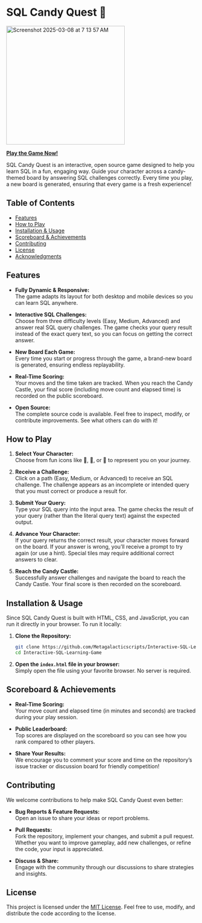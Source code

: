 # SQL Candy Quest 🍭

<img width="314" alt="Screenshot 2025-03-08 at 7 13 57 AM" src="https://github.com/user-attachments/assets/bcbaea10-ffcf-45b8-9579-84df302a0dd1" />

[**Play the Game Now!**](https://metagalacticscripts.github.io/Interactive-SQL-Learning-Game/)

SQL Candy Quest is an interactive, open source game designed to help you learn SQL in a fun, engaging way. Guide your character across a candy-themed board by answering SQL challenges correctly. Every time you play, a new board is generated, ensuring that every game is a fresh experience!

## Table of Contents

- [Features](#features)
- [How to Play](#how-to-play)
- [Installation & Usage](#installation--usage)
- [Scoreboard & Achievements](#scoreboard--achievements)
- [Contributing](#contributing)
- [License](#license)
- [Acknowledgments](#acknowledgments)

## Features

- **Fully Dynamic & Responsive:**  
  The game adapts its layout for both desktop and mobile devices so you can learn SQL anywhere.

- **Interactive SQL Challenges:**  
  Choose from three difficulty levels (Easy, Medium, Advanced) and answer real SQL query challenges. The game checks your query result instead of the exact query text, so you can focus on getting the correct answer.

- **New Board Each Game:**  
  Every time you start or progress through the game, a brand-new board is generated, ensuring endless replayability.

- **Real-Time Scoring:**  
  Your moves and the time taken are tracked. When you reach the Candy Castle, your final score (including move count and elapsed time) is recorded on the public scoreboard.

- **Open Source:**  
  The complete source code is available. Feel free to inspect, modify, or contribute improvements. See what others can do with it!

## How to Play

1. **Select Your Character:**  
   Choose from fun icons like 🍭, 🍬, or 🍫 to represent you on your journey.

2. **Receive a Challenge:**  
   Click on a path (Easy, Medium, or Advanced) to receive an SQL challenge. The challenge appears as an incomplete or intended query that you must correct or produce a result for.

3. **Submit Your Query:**  
   Type your SQL query into the input area. The game checks the result of your query (rather than the literal query text) against the expected output.

4. **Advance Your Character:**  
   If your query returns the correct result, your character moves forward on the board. If your answer is wrong, you’ll receive a prompt to try again (or use a hint). Special tiles may require additional correct answers to clear.

5. **Reach the Candy Castle:**  
   Successfully answer challenges and navigate the board to reach the Candy Castle. Your final score is then recorded on the scoreboard.

## Installation & Usage

Since SQL Candy Quest is built with HTML, CSS, and JavaScript, you can run it directly in your browser. To run it locally:

1. **Clone the Repository:**

   ```bash
   git clone https://github.com/Metagalacticscripts/Interactive-SQL-Learning-Game.git
   cd Interactive-SQL-Learning-Game
   ```

2. **Open the `index.html` file in your browser:**  
   Simply open the file using your favorite browser. No server is required.

## Scoreboard & Achievements

- **Real-Time Scoring:**  
  Your move count and elapsed time (in minutes and seconds) are tracked during your play session.

- **Public Leaderboard:**  
  Top scores are displayed on the scoreboard so you can see how you rank compared to other players.

- **Share Your Results:**  
  We encourage you to comment your score and time on the repository’s issue tracker or discussion board for friendly competition!

## Contributing

We welcome contributions to help make SQL Candy Quest even better:

- **Bug Reports & Feature Requests:**  
  Open an issue to share your ideas or report problems.

- **Pull Requests:**  
  Fork the repository, implement your changes, and submit a pull request. Whether you want to improve gameplay, add new challenges, or refine the code, your input is appreciated.

- **Discuss & Share:**  
  Engage with the community through our discussions to share strategies and insights.

## License

This project is licensed under the [MIT License](LICENSE). Feel free to use, modify, and distribute the code according to the license.
